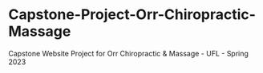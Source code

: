 # Capstone-Project-Orr-Chiropractic-Massage
Capstone Website Project for Orr Chiropractic &amp; Massage - UFL - Spring 2023
